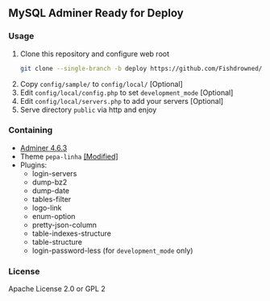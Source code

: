 ## MySQL Adminer Ready for Deploy

### Usage
1. Clone this repository and configure web root
    ```bash
    git clone --single-branch -b deploy https://github.com/Fishdrowned/adminer.git
    ```
1. Copy `config/sample/` to `config/local/` [Optional]
1. Edit `config/local/config.php` to set `development_mode` [Optional]
1. Edit `config/local/servers.php` to add your servers [Optional]
1. Serve directory `public` via http and enjoy

### Containing
* [Adminer 4.6.3](https://github.com/vrana/adminer/releases/tag/v4.6.3)
* Theme `pepa-linha` [[Modified]](designs/pepa-linha/fix.css)
* Plugins:
    - login-servers
    - dump-bz2
    - dump-date
    - tables-filter
    - logo-link
    - enum-option
    - pretty-json-column
    - table-indexes-structure
    - table-structure
    - login-password-less (for `development_mode` only)

### License
Apache License 2.0 or GPL 2
